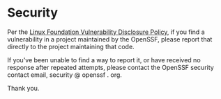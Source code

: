 # Security

Per the
[Linux Foundation Vulnerability Disclosure Policy](https://www.linuxfoundation.org/security),
if you find a vulnerability in a project maintained by the OpenSSF,
please report that directly to the project maintaining that code.

If you've been unable to find a way to report it,
or have received no response after repeated attempts, please contact the
OpenSSF security contact email, security @ openssf . org.

Thank you.
